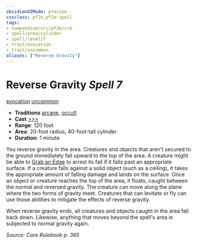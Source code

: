 ```yaml
---
obsidianUIMode: preview
cssclass: pf2e,pf2e-spell
tags:
- compendium/src/pf2e/crb
- spell/area/cylinder
- spell/level/7
- trait/evocation
- trait/uncommon
aliases: ["Reverse Gravity"]
---
```

# Reverse Gravity *Spell 7*   
[evocation](evocation.md "Evocation School Trait")  [uncommon](uncommon.md "Uncommon Rarity Trait")  

- **Traditions** [arcane](arcane.md "Arcane Tradition Trait"), [occult](occult.md "Occult Tradition Trait")
- **Cast** [>>>](chapter-9-playing-the-game.md#Actions "Three-Action") 
- **Range**: 120 foot
- **Area**: 20-foot radius, 40-foot-tall cylinder
- **Duration**: 1 minute

You reverse gravity in the area. Creatures and objects that aren't secured to the ground immediately fall upward to the top of the area. A creature might be able to [Grab an Edge](grab-an-edge.md) to arrest its fall if it falls past an appropriate surface. If a creature falls against a solid object (such as a ceiling), it takes the appropriate amount of falling damage and lands on the surface. Once an object or creature reaches the top of the area, it floats, caught between the normal and reversed gravity. The creature can move along the plane where the two forms of gravity meet. Creatures that can levitate or fly can use those abilities to mitigate the effects of reverse gravity.

When reverse gravity ends, all creatures and objects caught in the area fall back down. Likewise, anything that moves beyond the spell's area is subjected to normal gravity again.

*Source: Core Rulebook p. 365*
